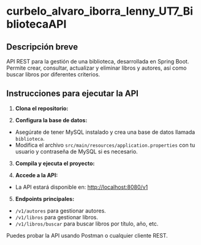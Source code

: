 # curbelo_alvaro_iborra_lenny_UT7_BibliotecaAPI

## Descripción breve

API REST para la gestión de una biblioteca, desarrollada en Spring Boot. Permite crear, consultar, actualizar y eliminar libros y autores, así como buscar libros por diferentes criterios.

## Instrucciones para ejecutar la API

1. **Clona el repositorio:**


2. **Configura la base de datos:**
- Asegúrate de tener MySQL instalado y crea una base de datos llamada `biblioteca`.
- Modifica el archivo `src/main/resources/application.properties` con tu usuario y contraseña de MySQL si es necesario.

3. **Compila y ejecuta el proyecto:**

4. **Accede a la API:**
- La API estará disponible en: [http://localhost:8080/v1](http://localhost:8080/v1)

5. **Endpoints principales:**
- `/v1/autores` para gestionar autores.
- `/v1/libros` para gestionar libros.
- `/v1/libros/buscar` para buscar libros por título, año, etc.

Puedes probar la API usando Postman o cualquier cliente REST.